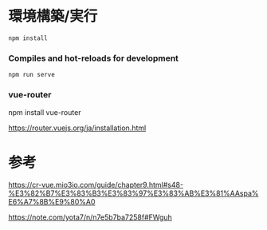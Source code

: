 # 環境構築/実行

```
npm install
```

### Compiles and hot-reloads for development
```
npm run serve
```

### vue-router
npm install vue-router

https://router.vuejs.org/ja/installation.html


# 参考
https://cr-vue.mio3io.com/guide/chapter9.html#s48-%E3%82%B7%E3%83%B3%E3%83%97%E3%83%AB%E3%81%AAspa%E6%A7%8B%E9%80%A0

https://note.com/yota7/n/n7e5b7ba7258f#FWguh


